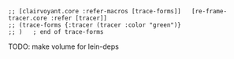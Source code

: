 
```
;; [clairvoyant.core :refer-macros [trace-forms]]   [re-frame-tracer.core :refer [tracer]]
;; (trace-forms {:tracer (tracer :color "green")}
;; )   ; end of trace-forms
```


TODO: make volume for lein-deps
